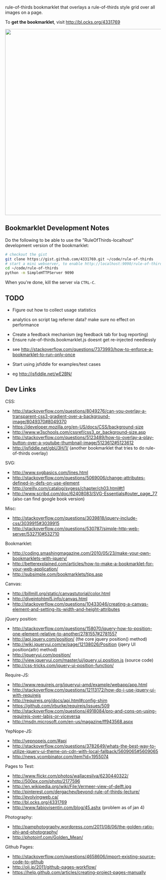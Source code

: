 rule-of-thirds bookmarklet that overlays a rule-of-thirds style grid over all images on a page.

To **get the bookmarklet**, visit http://bl.ocks.org/4331769

<a href="http://bl.ocks.org/4331769"><img src="http://dl-web.dropbox.com/u/29440342/screenshots/WIXEIU-2012.12.19-1.27.png" width="600px"/></a>

## Bookmarklet Development Notes

Do the following to be able to use the "RuleOfThirds-localhost" development
version of the bookmarklet:

```bash
# checkout the gist
git clone https://gist.github.com/4331769.git ~/code/rule-of-thirds
# start a mini webserver, to enable http://localhost:9090/rule-of-thirds.bookmarklet.js
cd ~/code/rule-of-thirds
python -m SimpleHTTPServer 9090 
```

When you're done, kill the server via `CTRL-C`.

## TODO

* Figure out how to collect usage statistics 
 - analytics on script tag referrer data? make sure no effect on performance
* Create a feedback mechanism (eg feedback tab for bug reporting)
* Ensure rule-of-thirds.bookmarklet.js doesnt get re-injected needlessly 
 - see http://stackoverflow.com/questions/7373993/how-to-enforce-a-bookmarklet-to-run-only-once
* Start using jsfiddle for examples/test cases
 - eg http://jsfiddle.net/wE2BN/

## Dev Links

CSS:

* http://stackoverflow.com/questions/8049276/can-you-overlay-a-transparent-css3-gradient-over-a-background-image/8049370#8049370
* https://developer.mozilla.org/en-US/docs/CSS/background-size
* http://www.w3schools.com/cssref/css3_pr_background-size.asp
* http://stackoverflow.com/questions/5123489/how-to-overlay-a-play-button-over-a-youtube-thumbnail-image/5123612#5123612
* http://jsfiddle.net/gbU3H/1/ (another bookmarklet that tries to do rule-of-thirds overlay)

SVG:

* http://www.svgbasics.com/lines.html
* http://stackoverflow.com/questions/5069006/change-attributes-defined-in-defs-on-use-element
* http://oreilly.com/catalog/svgess/chapter/ch03.html#t1
* http://www.scribd.com/doc/62408083/SVG-Essentials#outer_page_77 (also can find google book version)

Misc: 

* http://stackoverflow.com/questions/3039818/jquery-include-css/3039915#3039915
* http://stackoverflow.com/questions/530787/simple-http-web-server/532710#532710

Bookmarklet:

* http://coding.smashingmagazine.com/2010/05/23/make-your-own-bookmarklets-with-jquery/
* http://betterexplained.com/articles/how-to-make-a-bookmarklet-for-your-web-application/
* http://subsimple.com/bookmarklets/tips.asp

Canvas:

* http://billmill.org/static/canvastutorial/color.html
* http://diveintohtml5.info/canvas.html
* http://stackoverflow.com/questions/10433046/creating-a-canvas-element-and-setting-its-width-and-height-attributes

jQuery position:

* http://stackoverflow.com/questions/158070/jquery-how-to-position-one-element-relative-to-another/2781557#2781557
* http://api.jquery.com/position/ (the core jquery position() method)
* http://wiki.jqueryui.com/w/page/12138026/Position (jqery UI position(attr) method)
* http://jqueryui.com/position/
* http://view.jqueryui.com/master/ui/jquery.ui.position.js (source code)
* http://css-tricks.com/jquery-ui-position-function/

Require-JS:

* http://www.requirejs.org/jqueryui-amd/example/webapp/app.html
* http://stackoverflow.com/questions/12113172/how-do-i-use-jquery-ui-with-requirejs
* http://requirejs.org/docs/api.html#config-shim
* https://github.com/jrburke/requirejs/issues/509
* http://stackoverflow.com/questions/4918084/pro-and-cons-on-using-requirejs-over-labjs-or-viceversa
* http://msdn.microsoft.com/en-us/magazine/ff943568.aspx

YepNope-JS:

* http://yepnopejs.com/#api
* http://stackoverflow.com/questions/3782649/whats-the-best-way-to-utilize-jquery-ui-theme-on-cdn-with-local-fallback/5609065#5609065
* http://news.ycombinator.com/item?id=1955074

Pages to Test:

* http://www.flickr.com/photos/wallacesilva/6230440322/
* http://500px.com/photo/2177596
* http://en.wikipedia.org/wiki/File:Vermeer-view-of-delft.jpg
* http://pinterest.com/dergachev/beyond-rule-of-thirds-lecture/
* http://evolvingweb.ca/
* http://bl.ocks.org/4331769
* http://www.fabiovisentin.com/blog/45.ashx (problem as of jan 4)

Photography:

* http://pamphotography.wordpress.com/2011/08/06/the-golden-ratio-phi-and-photography/
* http://photoinf.com/Golden_Mean/

Github Pages:

* http://stackoverflow.com/questions/4658606/import-existing-source-code-to-github
* http://oli.jp/2011/github-pages-workflow/
* https://help.github.com/articles/creating-project-pages-manually
